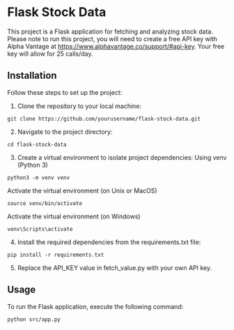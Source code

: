 # Flask Stock Data

This project is a Flask application for fetching and analyzing stock data. Please note to run this project, you will need to create a free API key with Alpha Vantage at https://www.alphavantage.co/support/#api-key. Your free key will allow for 25 calls/day.

## Installation

Follow these steps to set up the project:

1. Clone the repository to your local machine:

```
git clone https://github.com/yourusername/flask-stock-data.git
```

2. Navigate to the project directory:

```
cd flask-stock-data
```

3. Create a virtual environment to isolate project dependencies:
   Using venv (Python 3)

```
python3 -m venv venv
```

Activate the virtual environment (on Unix or MacOS)

```
source venv/bin/activate
```

Activate the virtual environment (on Windows)

```
venv\Scripts\activate
```

4. Install the required dependencies from the requirements.txt file:

```
pip install -r requirements.txt
```

5. Replace the API_KEY value in fetch_value.py with your own API key.

## Usage

To run the Flask application, execute the following command:

```
python src/app.py
```
